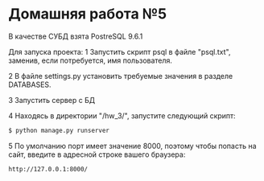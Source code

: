 Домашняя работа №5
========================
В качестве СУБД взята PostreSQL 9.6.1

Для запуска проекта:
1 Запустить скрипт psql в файле "psql.txt", заменив, если потребуется, имя пользователя.

2 В файле settings.py установить требуемые значения в разделе DATABASES.

3 Запустить сервер с БД

4 Находясь в директории "/hw_3/", запустите следующий скрипт:
```bash
$ python manage.py runserver
```

5 По умолчанию порт имеет значение 8000, поэтому чтобы попасть на сайт, введите в адресной строке вашего браузера:
```
http://127.0.0.1:8000/
```